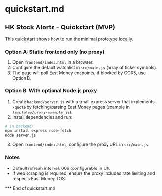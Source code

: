 # quickstart.md

## HK Stock Alerts - Quickstart (MVP)

This quickstart shows how to run the minimal prototype locally.

### Option A: Static frontend only (no proxy)
1. Open `frontend/index.html` in a browser.
2. Configure the default watchlist in `src/main.js` (array of ticker symbols).
3. The page will poll East Money endpoints; if blocked by CORS, use Option B.

### Option B: With optional Node.js proxy
1. Create `backend/server.js` with a small express server that implements `/quote` by fetching/parsing East Money pages (example in `templates/proxy-example.js`).
2. Install dependencies and run:

```bash
# in backend/
npm install express node-fetch
node server.js
```

3. Open `frontend/index.html`, configure the proxy URL in `src/main.js`.

### Notes
- Default refresh interval: 60s (configurable in UI).
- If web scraping is required, ensure the proxy includes rate limiting and respects East Money TOS.

*** End of quickstart.md
